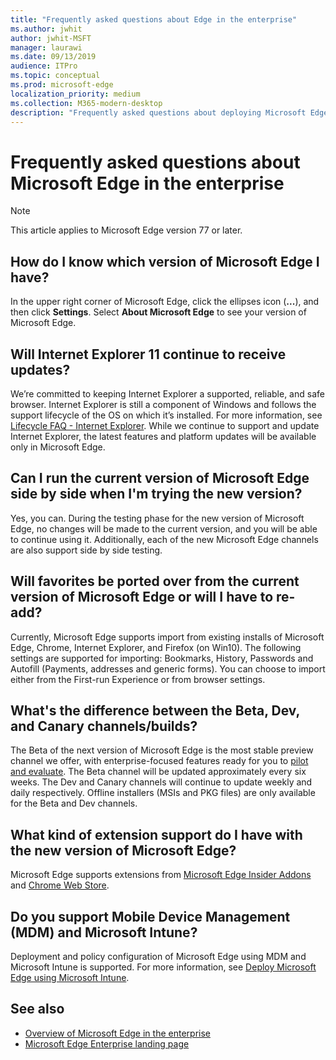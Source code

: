 ```yaml
---
title: "Frequently asked questions about Edge in the enterprise"
ms.author: jwhit
author: jwhit-MSFT
manager: laurawi
ms.date: 09/13/2019
audience: ITPro
ms.topic: conceptual
ms.prod: microsoft-edge
localization_priority: medium
ms.collection: M365-modern-desktop
description: "Frequently asked questions about deploying Microsoft Edge in the enterprise"
---
```


# Frequently asked questions about Microsoft Edge in the enterprise

> [!NOTE]
> This article applies to Microsoft Edge version 77 or later.

## How do I know which version of Microsoft Edge I have?

In the upper right corner of Microsoft Edge, click the ellipses icon (**...**), and then click **Settings**. Select **About Microsoft Edge** to see your version of Microsoft Edge.

## Will Internet Explorer 11 continue to receive updates?

We’re committed to keeping Internet Explorer a supported, reliable, and safe browser. Internet Explorer is still a component of Windows and follows the support lifecycle of the OS on which it’s installed. For more information, see [Lifecycle FAQ - Internet Explorer](https://support.microsoft.com/help/17454/). While we continue to support and update Internet Explorer, the latest features and platform updates will be available only in Microsoft Edge.

## Can I run the current version of Microsoft Edge side by side when I'm trying the new version?

Yes, you can. During the testing phase for the new version of Microsoft Edge, no changes will be made to the current version, and you will be able to continue using it. Additionally, each of the new Microsoft Edge channels are also support side by side testing.

## Will favorites be ported over from the current version of Microsoft Edge or will I have to re-add?

Currently, Microsoft Edge supports import from existing installs of Microsoft Edge, Chrome, Internet Explorer, and Firefox (on Win10). The following settings are supported for importing: Bookmarks, History, Passwords and Autofill (Payments, addresses and generic forms). You can choose to import either from the First-run Experience or from browser settings.  

## What's the difference between the Beta, Dev, and Canary channels/builds?

The Beta of the next version of Microsoft Edge is the most stable preview channel we offer, with enterprise-focused features ready for you to [pilot and evaluate](https://www.microsoftedgeinsider.com/enterprise?form=MB1102&OCID=MB1102). The Beta channel will be updated approximately every six weeks. The Dev and Canary channels will continue to update weekly and daily respectively. Offline installers (MSIs and PKG files) are only available for the Beta and Dev channels.

## What kind of extension support do I have with the new version of Microsoft Edge?

Microsoft Edge supports extensions from [Microsoft Edge Insider Addons](https://go.microsoft.com/fwlink/?linkid=2081222) and [Chrome Web Store](https://go.microsoft.com/fwlink/?linkid=2072338).

## Do you support Mobile Device Management (MDM) and Microsoft Intune?

Deployment and policy configuration of Microsoft Edge using MDM and Microsoft Intune is supported. For more information, see [Deploy Microsoft Edge using Microsoft Intune](deploy-edge-with-intune.md).

## See also

- [Overview of Microsoft Edge in the enterprise](overview-edge-in-the-enterprise.md)
- [Microsoft Edge Enterprise landing page](https://aka.ms/EdgeEnterprise)
